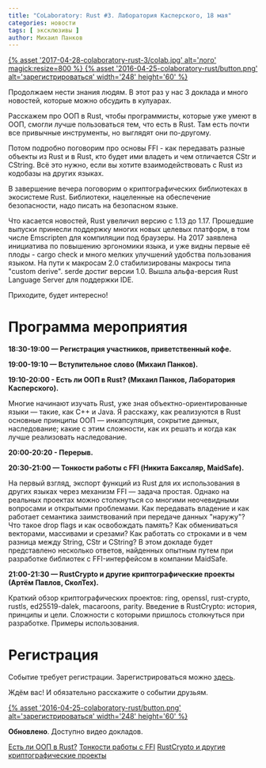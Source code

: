 ```yaml
---
title: "CoLaboratory: Rust #3. Лаборатория Касперского, 18 мая"
categories: новости
tags: [ эксклюзивы ]
author: Михаил Панков
---
```


<a href="https://events.kaspersky.com/event/rust3" target="blank">
{% asset '2017-04-28-colaboratory-rust-3/colab.jpg' alt='лого' magick:resize=800 %}
</a>

<a href="https://events.kaspersky.com/event/rust3" target="blank">
{% asset '2016-04-25-colaboratory-rust/button.png' alt='зарегистрироваться'
   width='248' height='60' %}
</a>

Продолжаем нести знания людям. В этот раз у нас 3 доклада и много новостей,
которые можно обсудить в кулуарах.

Расскажем про ООП в Rust, чтобы программисты, которые уже умеют в ООП, смогли
лучше пользоваться тем, что есть в Rust. Там есть почти все привычные
инструменты, но выглядят они по-другому.

Потом подробно поговорим про основы FFI - как передавать разные объекты из Rust
и в Rust, кто будет ими владеть и чем отличается CStr и CString. Всё это нужно,
если вы хотите взаимодействовать с Rust из кодобазы на других языках.

В завершение вечера поговорим о криптографических библиотеках в экосистеме Rust.
Библиотеки, нацеленные на обеспечение безопасности, надо писать на безопасном
языке.

Что касается новостей, Rust увеличил версию с 1.13 до 1.17. Прошедшие выпуски
принесли поддержку многих новых целевых платформ, в том числе Emscripten для
компиляции под браузеры. На 2017 заявлена инициатива по повышению эргономики
языка, и уже видны первые её плоды - cargo check и много мелких улучшений
удобства пользования языком. На пути к макросам 2.0 стабилизированы макросы типа
"custom derive". serde достиг версии 1.0. Вышла альфа-версия Rust Language
Server для поддержки IDE.

Приходите, будет интересно!

<!--cut-->

# Программа мероприятия

**18:30-19:00 — Регистрация участников, приветственный кофе.**

**19:00-19:10 — Вступительное слово (Михаил Панков).**

**19:10-20:00 - Есть ли ООП в Rust? (Михаил Панков, Лаборатория Касперского).**

Многие начинают изучать Rust, уже зная объектно-ориентированные языки — такие,
как C++ и Java. Я расскажу, как реализуются в Rust основные принципы ООП —
инкапсуляция, сокрытие данных, наследование; какие с этим сложности, как их
решать и когда как лучше реализовать наследование.

**20:00-20:20 - Перерыв.**

**20:30-21:00 — Тонкости работы с FFI (Никита Баксаляр, MaidSafe).**

На первый взгляд, экспорт функций из Rust для их использования в других языках
через механизм FFI — задача простая. Однако на реальных проектах можно
столкнуться со многими неочевидными вопросами и открытыми проблемами. Как
передавать владение и как работает семантика заимствований при передаче данных
"наружу"? Что такое drop flags и как освобождать память? Как обмениваться
векторами, массивами и срезами? Как работать со строками и в чем разница между
String, CStr и CString? В этом докладе будет представлено несколько ответов,
найденных опытным путем при разработке библиотек с FFI-интерфейсом в компании
MaidSafe.

**21:00-21:30 — RustCrypto и другие криптографические проекты (Артём Павлов,
СколТех).**

Краткий обзор криптографических проектов: ring, openssl, rust-crypto, rustls,
ed25519-dalek, macaroons, parity. Введение в RustCrypto: история, принципы и
цели. Сложности с которыми пришлось столкнуться при разработке. Примеры
использования.

# Регистрация

Событие требует регистрации. Зарегистрироваться можно
[здесь](https://events.kaspersky.com/event/rust3).

Ждём вас! И обязательно расскажите о событии друзьям.

<a href="https://events.kaspersky.com/event/rust3" target="blank">
{% asset '2016-04-25-colaboratory-rust/button.png' alt='зарегистрироваться'
   width='248' height='60' %}
</a>

**Обновлено**. Доступно видео докладов.

[Есть ли ООП в Rust?](https://youtu.be/jEKNApzzu8c)
[Тонкости работы с FFI](https://youtu.be/ViuQbka0Uoc)
[RustCrypto и другие криптографические проекты](https://youtu.be/mRppbXZ3fc0)
